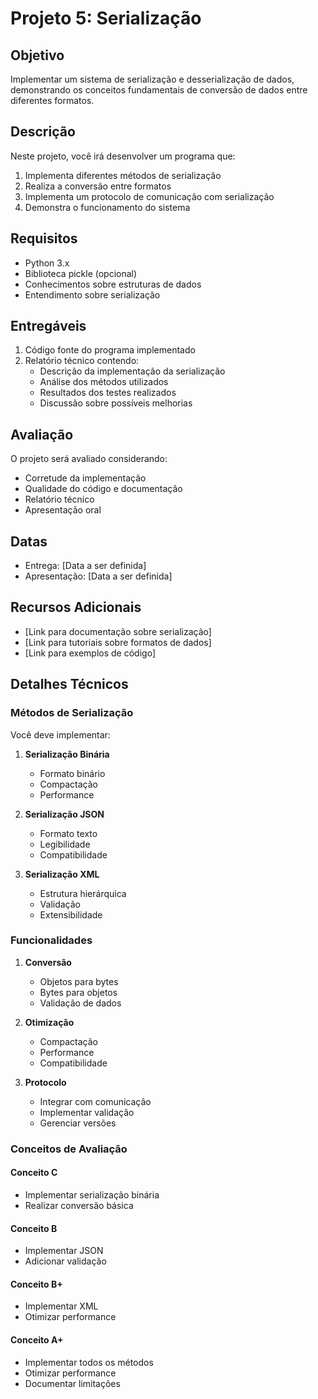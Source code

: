 # Projeto 5: Serialização

## Objetivo

Implementar um sistema de serialização e desserialização de dados, demonstrando os conceitos fundamentais de conversão de dados entre diferentes formatos.

## Descrição

Neste projeto, você irá desenvolver um programa que:

1. Implementa diferentes métodos de serialização
2. Realiza a conversão entre formatos
3. Implementa um protocolo de comunicação com serialização
4. Demonstra o funcionamento do sistema

## Requisitos

- Python 3.x
- Biblioteca pickle (opcional)
- Conhecimentos sobre estruturas de dados
- Entendimento sobre serialização

## Entregáveis

1. Código fonte do programa implementado
2. Relatório técnico contendo:
   - Descrição da implementação da serialização
   - Análise dos métodos utilizados
   - Resultados dos testes realizados
   - Discussão sobre possíveis melhorias

## Avaliação

O projeto será avaliado considerando:

- Corretude da implementação
- Qualidade do código e documentação
- Relatório técnico
- Apresentação oral

## Datas

- Entrega: [Data a ser definida]
- Apresentação: [Data a ser definida]

## Recursos Adicionais

- [Link para documentação sobre serialização]
- [Link para tutoriais sobre formatos de dados]
- [Link para exemplos de código]

## Detalhes Técnicos

### Métodos de Serialização

Você deve implementar:

1. **Serialização Binária**
   - Formato binário
   - Compactação
   - Performance

2. **Serialização JSON**
   - Formato texto
   - Legibilidade
   - Compatibilidade

3. **Serialização XML**
   - Estrutura hierárquica
   - Validação
   - Extensibilidade

### Funcionalidades

1. **Conversão**
   - Objetos para bytes
   - Bytes para objetos
   - Validação de dados

2. **Otimização**
   - Compactação
   - Performance
   - Compatibilidade

3. **Protocolo**
   - Integrar com comunicação
   - Implementar validação
   - Gerenciar versões

### Conceitos de Avaliação

#### Conceito C
- Implementar serialização binária
- Realizar conversão básica

#### Conceito B
- Implementar JSON
- Adicionar validação

#### Conceito B+
- Implementar XML
- Otimizar performance

#### Conceito A+
- Implementar todos os métodos
- Otimizar performance
- Documentar limitações

